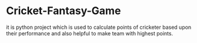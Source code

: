 # Cricket-Fantasy-Game
it is python project  which is used to calculate points of cricketer based upon their performance and also helpful to make team with highest points. 
